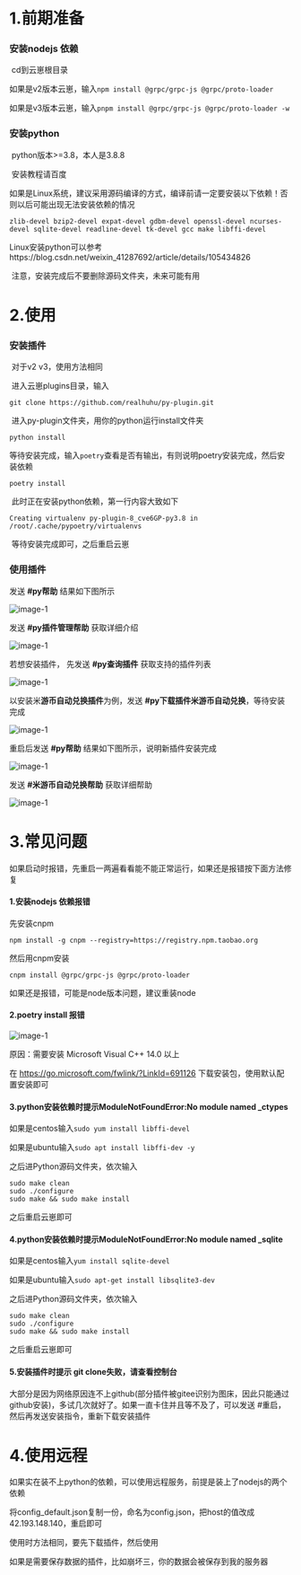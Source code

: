 # 1.前期准备

### 安装nodejs 依赖

​	cd到云崽根目录

​	如果是v2版本云崽，输入`npm install @grpc/grpc-js @grpc/proto-loader`

​	如果是v3版本云崽，输入`pnpm install @grpc/grpc-js @grpc/proto-loader -w`

### 安装python

​	python版本>=3.8，本人是3.8.8

​	安装教程请百度

​	如果是Linux系统，建议采用源码编译的方式，编译前请一定要安装以下依赖！否则以后可能出现无法安装依赖的情况

```shell
zlib-devel bzip2-devel expat-devel gdbm-devel openssl-devel ncurses-devel sqlite-devel readline-devel tk-devel gcc make libffi-devel
```

​	Linux安装python可以参考https://blog.csdn.net/weixin_41287692/article/details/105434826

​	注意，安装完成后不要删除源码文件夹，未来可能有用

# 2.使用

### 安装插件

​	对于v2 v3，使用方法相同

​	进入云崽plugins目录，输入

```shell
git clone https://github.com/realhuhu/py-plugin.git
```

​	进入py-plugin文件夹，用你的python运行install文件夹

```shell
python install
```

​	等待安装完成，输入`poetry`查看是否有输出，有则说明poetry安装完成，然后安装依赖

```shell
poetry install
```

​	此时正在安装python依赖，第一行内容大致如下

```shell
Creating virtualenv py-plugin-8_cve6GP-py3.8 in /root/.cache/pypoetry/virtualenvs
```

​	等待安装完成即可，之后重启云崽

### 使用插件

发送 **#py帮助** 结果如下图所示

![image-1](https://cos.miao.seutools.com/readme/help-default.png)

发送 **#py插件管理帮助** 获取详细介绍

![image-1](https://cos.miao.seutools.com/readme/help-detail.png)

若想安装插件， 先发送 **#py查询插件** 获取支持的插件列表

![image-1](https://cos.miao.seutools.com/readme/all-app.png)

以安装米**游币自动兑换插件**为例，发送 **#py下载插件米游币自动兑换**，等待安装完成

![image-1](https://cos.miao.seutools.com/readme/download-myb.png)

重启后发送 **#py帮助** 结果如下图所示，说明新插件安装完成

![image-1](https://cos.miao.seutools.com/readme/help-new.png)

发送 **#米游币自动兑换帮助** 获取详细帮助

![image-1](https://cos.miao.seutools.com/readme/myb-detail.png)

# 3.常见问题

如果启动时报错，先重启一两遍看看能不能正常运行，如果还是报错按下面方法修复

#### 1.安装nodejs 依赖报错

先安装cnpm

```shell
npm install -g cnpm --registry=https://registry.npm.taobao.org
```

然后用cnpm安装

```shell
cnpm install @grpc/grpc-js @grpc/proto-loader
```

如果还是报错，可能是node版本问题，建议重装node

#### 2.poetry install 报错

![image-1](https://cos.miao.seutools.com/readme/error-http.jpg)

原因：需要安装 Microsoft Visual C++ 14.0 以上

在 https://go.microsoft.com/fwlink/?LinkId=691126 下载安装包，使用默认配置安装即可

#### 3.python安装依赖时提示ModuleNotFoundError:No module named _ctypes

如果是centos输入`sudo yum install libffi-devel `

如果是ubuntu输入`sudo apt install libffi-dev -y `

之后进Python源码文件夹，依次输入

```shell
sudo make clean
sudo ./configure
sudo make && sudo make install
```

之后重启云崽即可

#### 4.python安装依赖时提示ModuleNotFoundError:No module named _sqlite

如果是centos输入`yum install sqlite-devel `

如果是ubuntu输入`sudo apt-get install libsqlite3-dev `

之后进Python源码文件夹，依次输入

```shell
sudo make clean
sudo ./configure
sudo make && sudo make install
```

之后重启云崽即可

#### 5.安装插件时提示 git clone失败，请查看控制台

大部分是因为网络原因连不上github(部分插件被gitee识别为图床，因此只能通过github安装)，多试几次就好了。如果一直卡住并且等不及了，可以发送 #重启，然后再发送安装指令，重新下载安装插件

# 4.使用远程

如果实在装不上python的依赖，可以使用远程服务，前提是装上了nodejs的两个依赖

将config_default.json复制一份，命名为config.json，把host的值改成42.193.148.140，重启即可

使用时方法相同，要先下载插件，然后使用

如果是需要保存数据的插件，比如崩坏三，你的数据会被保存到我的服务器

